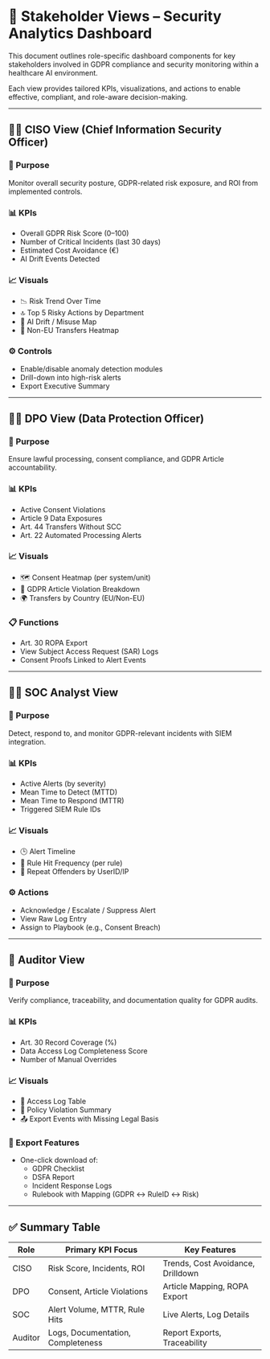 # 👥 Stakeholder Views – Security Analytics Dashboard

This document outlines role-specific dashboard components for key stakeholders involved in GDPR compliance and security monitoring within a healthcare AI environment.

Each view provides tailored KPIs, visualizations, and actions to enable effective, compliant, and role-aware decision-making.

---

## 🧑‍💼 CISO View (Chief Information Security Officer)

### 🎯 Purpose
Monitor overall security posture, GDPR-related risk exposure, and ROI from implemented controls.

### 📊 KPIs
- Overall GDPR Risk Score (0–100)
- Number of Critical Incidents (last 30 days)
- Estimated Cost Avoidance (€)
- AI Drift Events Detected

### 📈 Visuals
- 📉 Risk Trend Over Time
- 🔝 Top 5 Risky Actions by Department
- 🧠 AI Drift / Misuse Map
- 🏥 Non-EU Transfers Heatmap

### ⚙️ Controls
- Enable/disable anomaly detection modules
- Drill-down into high-risk alerts
- Export Executive Summary

---

## 👩‍⚖️ DPO View (Data Protection Officer)

### 🎯 Purpose
Ensure lawful processing, consent compliance, and GDPR Article accountability.

### 📊 KPIs
- Active Consent Violations
- Article 9 Data Exposures
- Art. 44 Transfers Without SCC
- Art. 22 Automated Processing Alerts

### 📈 Visuals
- 🗺️ Consent Heatmap (per system/unit)
- 📌 GDPR Article Violation Breakdown
- 🌍 Transfers by Country (EU/Non-EU)

### 📋 Functions
- Art. 30 ROPA Export
- View Subject Access Request (SAR) Logs
- Consent Proofs Linked to Alert Events

---

## 🧑‍💻 SOC Analyst View

### 🎯 Purpose
Detect, respond to, and monitor GDPR-relevant incidents with SIEM integration.

### 📊 KPIs
- Active Alerts (by severity)
- Mean Time to Detect (MTTD)
- Mean Time to Respond (MTTR)
- Triggered SIEM Rule IDs

### 📈 Visuals
- 🕒 Alert Timeline
- 📎 Rule Hit Frequency (per rule)
- 🔁 Repeat Offenders by UserID/IP

### ⚙️ Actions
- Acknowledge / Escalate / Suppress Alert
- View Raw Log Entry
- Assign to Playbook (e.g., Consent Breach)

---

## 🧾 Auditor View

### 🎯 Purpose
Verify compliance, traceability, and documentation quality for GDPR audits.

### 📊 KPIs
- Art. 30 Record Coverage (%)
- Data Access Log Completeness Score
- Number of Manual Overrides

### 📈 Visuals
- 🧾 Access Log Table
- 📄 Policy Violation Summary
- 📤 Export Events with Missing Legal Basis

### 📁 Export Features
- One-click download of:
  - GDPR Checklist
  - DSFA Report
  - Incident Response Logs
  - Rulebook with Mapping (GDPR ↔ RuleID ↔ Risk)

---

## ✅ Summary Table

| Role       | Primary KPI Focus                   | Key Features                  |
|------------|--------------------------------------|-------------------------------|
| CISO       | Risk Score, Incidents, ROI          | Trends, Cost Avoidance, Drilldown |
| DPO        | Consent, Article Violations         | Article Mapping, ROPA Export |
| SOC        | Alert Volume, MTTR, Rule Hits       | Live Alerts, Log Details     |
| Auditor    | Logs, Documentation, Completeness   | Report Exports, Traceability |


